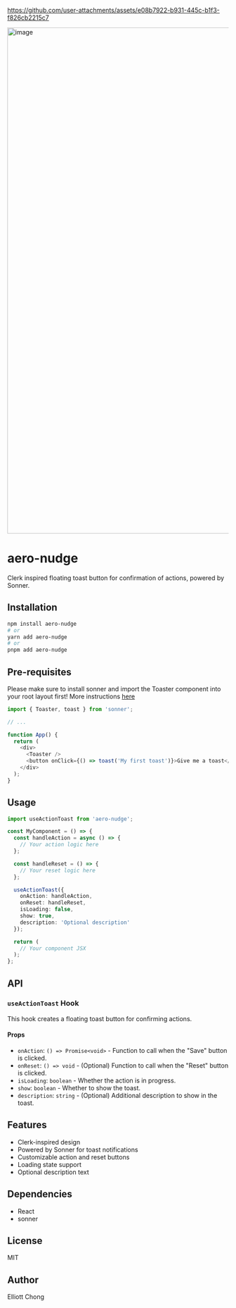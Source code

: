 https://github.com/user-attachments/assets/e08b7922-b931-445c-b1f3-f826cb2215c7


<img width="1149" alt="image" src="https://github.com/user-attachments/assets/ad2cac38-f07a-46cc-91ed-fd7e47ec1d6d">



# aero-nudge

Clerk inspired floating toast button for confirmation of actions, powered by Sonner.

## Installation

```bash
npm install aero-nudge
# or
yarn add aero-nudge
# or
pnpm add aero-nudge
```

## Pre-requisites

Please make sure to install sonner and import the Toaster component into your root layout first! More instructions [here](https://github.com/emilkowalski/sonner)

```typescript
import { Toaster, toast } from 'sonner';

// ...

function App() {
  return (
    <div>
      <Toaster />
      <button onClick={() => toast('My first toast')}>Give me a toast</button>
    </div>
  );
}
```


## Usage

```typescript
import useActionToast from 'aero-nudge';

const MyComponent = () => {
  const handleAction = async () => {
    // Your action logic here
  };

  const handleReset = () => {
    // Your reset logic here
  };

  useActionToast({
    onAction: handleAction,
    onReset: handleReset,
    isLoading: false,
    show: true,
    description: 'Optional description'
  });

  return (
    // Your component JSX
  );
};
```

## API

### `useActionToast` Hook

This hook creates a floating toast button for confirming actions.

#### Props

- `onAction`: `() => Promise<void>` - Function to call when the "Save" button is clicked.
- `onReset`: `() => void` - (Optional) Function to call when the "Reset" button is clicked.
- `isLoading`: `boolean` - Whether the action is in progress.
- `show`: `boolean` - Whether to show the toast.
- `description`: `string` - (Optional) Additional description to show in the toast.

## Features

- Clerk-inspired design
- Powered by Sonner for toast notifications
- Customizable action and reset buttons
- Loading state support
- Optional description text

## Dependencies

- React
- sonner

## License

MIT

## Author

Elliott Chong
